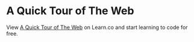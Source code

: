 # A Quick Tour of The Web
<p class='util--hide'>View <a href='https://learn.co/lessons/phrg-a-quick-tour-of-the-web'>A Quick Tour of The Web</a> on Learn.co and start learning to code for free.</p>
